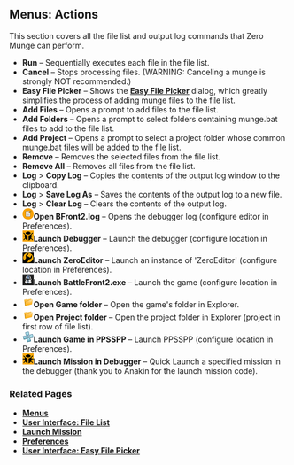 ## Menus: Actions

This section covers all the file list and output log commands that Zero Munge can perform.

- **Run** – Sequentially executes each file in the file list.
- **Cancel** – Stops processing files. (WARNING: Canceling a munge is strongly NOT recommended.)
- **Easy File Picker** – Shows the [**Easy File Picker**](topic_ui_easyfilepicker.html) dialog, which greatly simplifies the process of adding munge files to the file list.
- **Add Files** – Opens a prompt to add files to the file list.
- **Add Folders** – Opens a prompt to select folders containing munge.bat files to add to the file list.
- **Add Project** – Opens a prompt to select a project folder whose common munge.bat files will be added to the file list.
- **Remove** – Removes the selected files from the file list.
- **Remove All** – Removes all files from the file list.
- **Log** > **Copy Log** – Copies the contents of the output log window to the clipboard.
- **Log** > **Save Log As** – Saves the contents of the output log to a new file.
- **Log** > **Clear Log** – Clears the contents of the output log.
- ![](images/TextEditorIcon.png)**Open BFront2.log**  – Opens the debugger log (configure editor in Preferences).
- ![](images/Debugger1.png)**Launch Debugger**  – Launch the debugger (configure location in Preferences).
- ![](images/ZeroEditorIcon.png)**Launch ZeroEditor**  – Launch an instance of 'ZeroEditor' (configure location in Preferences).
- ![](images/BFII.png)**Launch BattleFront2.exe**  – Launch the game (configure location in Preferences).
- ![](images/FolderOpen.png)**Open Game folder**  – Open the game's folder in Explorer.
- ![](images/FolderOpen.png)**Open Project folder**  – Open the project folder in Explorer (project in first row of file list).
- ![](images/PPSSPP.png)**Launch Game in PPSSPP**  – Launch PPSSPP (configure location in Preferences).
- ![](images/Debugger1.png)**Launch Mission in Debugger**  – Quick Launch a specified mission in the debugger (thank you to Anakin for the launch mission code).

### Related Pages

- [**Menus**](topic_menu.html)
- [**User Interface: File List**](topic_ui_filelist.html)
- [**Launch Mission**](topic_ui_launch_mission.html)
- [**Preferences**](topic_menu_preferences.html)
- [**User Interface: Easy File Picker**](topic_ui_easyfilepicker.html)